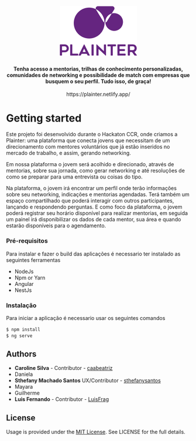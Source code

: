 <h1 align="center">
  <img src="docs/vertical-logo.png" > 
</h1>


<h4 align="center">Tenha acesso a mentorias, trilhas de conhecimento personalizadas, comunidades de networking e possibilidade de match com empresas que busquem o seu perfil. Tudo isso, de graça!</h4>


<p align="center">https://plainter.netlify.app/ </p>




# Getting started

Este projeto foi desenvolvido durante o Hackaton CCR, onde criamos a Plainter: uma plataforma que conecta jovens que necessitam de um direcionamento com mentores voluntários que já estão inseridos no mercado de trabalho, e assim, gerando networking.

Em nossa plataforma o jovem será acolhido e direcionado, através de mentorias, sobre sua jornada, como gerar networking e até resoluções de como se preparar para uma entrevista ou coisas do tipo.

Na plataforma, o jovem irá encontrar um perfil onde terão informações sobre seu networking, indicações e mentorias agendadas. Terá também um espaço compartilhado que poderá interagir com outros participantes, lançando e respondendo perguntas. E como foco da plataforma, o jovem poderá registrar seu horário disponível para realizar mentorias, em  seguida um painel irá disponibilizar os dados de cada mentor, sua área e quando estarão disponíveis para o agendamento.

### Pré-requisitos

Para instalar e fazer o build das aplicações é necessario ter instalado as seguintes ferramentas

- NodeJs
- Npm or Yarn
- Angular
- NestJs

### Instalação

Para iniciar a aplicação é necessario usar os seguintes comandos

```sh
$ npm install
$ ng serve
```

## Authors

- **Caroline Silva** - Contributor - [caabeatriz](https://github.com/caabeatriz)
- Daniela
- **Sthefany Machado Santos** UX/Contributor - [sthefanysantos](https://www.behance.net/sthefanysantos)
- Mayara 
- Guilherme
- **Luis Fernando** - Contributor - [LuisFrag](https://github.com/LuisFrag)

## License

Usage is provided under the [MIT License](https://mit-license.org/). See LICENSE for the full details.
